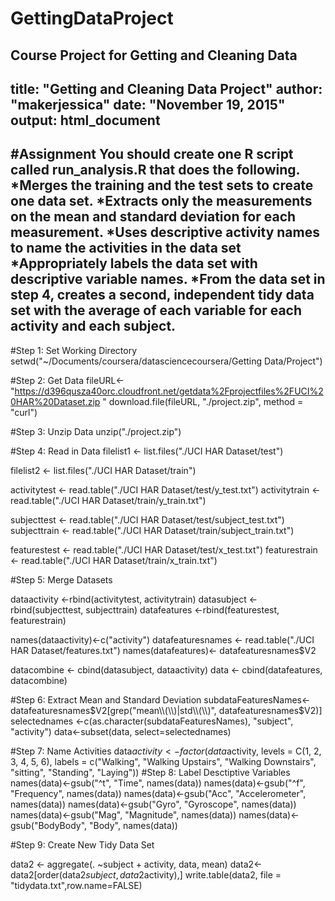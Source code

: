 # GettingDataProject
Course Project for Getting and Cleaning Data
---
title: "Getting and Cleaning Data Project"
author: "makerjessica"
date: "November 19, 2015"
output: html_document
---
#Assignment
You should create one R script called run_analysis.R that does the following. 
*Merges the training and the test sets to create one data set.
*Extracts only the measurements on the mean and standard deviation for each measurement. 
*Uses descriptive activity names to name the activities in the data set
*Appropriately labels the data set with descriptive variable names. 
*From the data set in step 4, creates a second, independent tidy data set with the average of each variable for each activity and each subject.
---
#Step 1: Set Working Directory
setwd("~/Documents/coursera/datasciencecoursera/Getting Data/Project")

#Step 2: Get Data
fileURL<-"https://d396qusza40orc.cloudfront.net/getdata%2Fprojectfiles%2FUCI%20HAR%20Dataset.zip "
download.file(fileURL, "./project.zip", method = "curl")

#Step 3: Unzip Data
unzip("./project.zip")

#Step 4: Read in Data
filelist1 <- list.files("./UCI HAR Dataset/test")

filelist2 <- list.files("./UCI HAR Dataset/train")

activitytest <- read.table("./UCI HAR Dataset/test/y_test.txt")
activitytrain <- read.table("./UCI HAR Dataset/train/y_train.txt")

subjecttest <- read.table("./UCI HAR Dataset/test/subject_test.txt")
subjecttrain <- read.table("./UCI HAR Dataset/train/subject_train.txt")

featurestest <- read.table("./UCI HAR Dataset/test/x_test.txt")
featurestrain <- read.table("./UCI HAR Dataset/train/x_train.txt")

#Step 5: Merge Datasets

dataactivity <-rbind(activitytest, activitytrain)
datasubject <- rbind(subjecttest, subjecttrain)
datafeatures <-rbind(featurestest, featurestrain)

names(dataactivity)<-c("activity")
datafeaturesnames <- read.table("./UCI HAR Dataset/features.txt")
names(datafeatures)<- datafeaturesnames$V2


datacombine <- cbind(datasubject, dataactivity)
data <- cbind(datafeatures, datacombine)

#Step 6: Extract Mean and Standard Deviation
subdataFeaturesNames<-datafeaturesnames$V2[grep("mean\\(\\)|std\\(\\)", datafeaturesnames$V2)]
selectednames <-c(as.character(subdataFeaturesNames), "subject", "activity")
data<-subset(data, select=selectednames)

#Step 7: Name Activities
data$activity <- factor(data$activity,
                        levels = C(1, 2, 3, 4, 5, 6),
                        labels = c("Walking", "Walking Upstairs", "Walking Downstairs", "sitting", "Standing", "Laying"))
#Step 8: Label Desctiptive Variables
names(data)<-gsub("^t", "Time", names(data))
names(data)<-gsub("^f", "Frequency", names(data))
names(data)<-gsub("Acc", "Accelerometer", names(data))
names(data)<-gsub("Gyro", "Gyroscope", names(data))
names(data)<-gsub("Mag", "Magnitude", names(data))
names(data)<-gsub("BodyBody", "Body", names(data))

#Step 9: Create New Tidy Data Set

data2 <- aggregate(. ~subject + activity, data, mean)
data2<-data2[order(data2$subject,data2$activity),]
write.table(data2, file = "tidydata.txt",row.name=FALSE)

